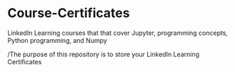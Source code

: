 # Course-Certificates
LinkedIn Learning courses that that cover Jupyter, programming concepts, Python programming, and Numpy

/The purpose of this repository is to store your LinkedIn Learning Certificates
